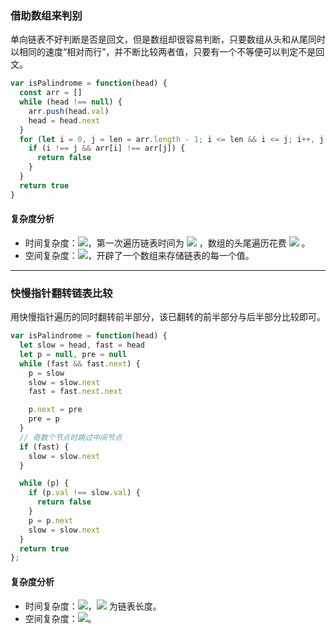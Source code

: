 ### 借助数组来判别
单向链表不好判断是否是回文，但是数组却很容易判断，只要数组从头和从尾同时以相同的速度“相对而行”，并不断比较两者值，只要有一个不等便可以判定不是回文。

```javascript
var isPalindrome = function(head) {
  const arr = []
  while (head !== null) {
    arr.push(head.val)
    head = head.next
  }
  for (let i = 0, j = len = arr.length - 1; i <= len && i <= j; i++, j--) {
    if (i !== j && arr[i] !== arr[j]) {
      return false
    }
  }
  return true
}
```

#### 复杂度分析
- 时间复杂度：![](https://cdn.nlark.com/yuque/__latex/7ba55e7c64a9405a0b39a1107e90ca94.svg#card=math&code=O%28n%29&height=20&width=36)，第一次遍历链表时间为 ![](https://cdn.nlark.com/yuque/__latex/7ba55e7c64a9405a0b39a1107e90ca94.svg#card=math&code=O%28n%29&height=20&width=36) ，数组的头尾遍历花费 ![](https://cdn.nlark.com/yuque/__latex/13e88870e2b306702cf6081d7797b086.svg#card=math&code=O%28n%2F2%29&height=20&width=53) 。
- 空间复杂度：![](https://cdn.nlark.com/yuque/__latex/7ba55e7c64a9405a0b39a1107e90ca94.svg#card=math&code=O%28n%29&height=20&width=36)，开辟了一个数组来存储链表的每一个值。

---

### 快慢指针翻转链表比较
用快慢指针遍历的同时翻转前半部分，该已翻转的前半部分与后半部分比较即可。

```javascript
var isPalindrome = function(head) {
  let slow = head, fast = head
  let p = null, pre = null
  while (fast && fast.next) {
    p = slow
    slow = slow.next
    fast = fast.next.next

    p.next = pre
    pre = p
  }
  // 奇数个节点时跳过中间节点
  if (fast) {
    slow = slow.next
  }

  while (p) {
    if (p.val !== slow.val) {
      return false
    }
    p = p.next
    slow = slow.next
  }
  return true
};
```

#### 复杂度分析
- 时间复杂度：![](https://cdn.nlark.com/yuque/__latex/7ba55e7c64a9405a0b39a1107e90ca94.svg#card=math&code=O%28n%29&height=20&width=36)，![](https://cdn.nlark.com/yuque/__latex/7b8b965ad4bca0e41ab51de7b31363a1.svg#card=math&code=n&height=12&width=10) 为链表长度。
- 空间复杂度：![](https://cdn.nlark.com/yuque/__latex/5e079a28737d5dd019a3b8f6133ee55e.svg#card=math&code=O%281%29&height=20&width=34)。

